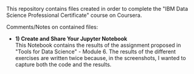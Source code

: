 This repository contains files created in order to complete the "IBM Data Science Professional Certificate" course on Coursera.

Comments/Notes on contained files:
- **1) Create and Share Your Jupyter Notebook**  
This Notebook contains the results of the assignment proposed in "Tools for Data Science" - Module 6. The results of the different exercises are written twice because, in the screenshots, I wanted to capture both the code and the results.   
